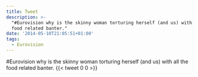 ```yaml
---
title: Tweet
description: >-
  "#Eurovision why is the skinny woman torturing herself (and us) with all the
  food related banter."
date: '2014-05-10T21:05:51+01:00'
tags:
  - Eurovision
---
```

#Eurovision why is the skinny woman torturing herself (and us) with all the food related banter.
      {{< tweet 0 0 >}}
    
